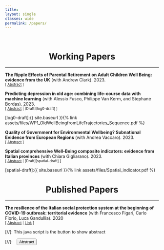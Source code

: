 ```yaml
---
title: 
layout: single
classes: wide
permalink: /papers/
---
```

<br/> 

<!-- Google Tag Manager (noscript) -->
<noscript><iframe src="https://www.googletagmanager.com/ns.html?id=GTM-PNS829G"
height="0" width="0" style="display:none;visibility:hidden"></iframe></noscript>
<!-- End Google Tag Manager (noscript) -->

# <center> Working Papers </center>
- - -
**The Ripple Effects of Parental Retirement on Adult Children Well Being: evidence from the UK** (with Andrew Clark). 2023. <br/>
<small>[ <a href="#/" onclick="visib('retirement')">Abstract</a> ] </small>

<div id="retirement" style="display: none; text-align: justify; line-height: 1.2" ><small>
This paper explores the causal impact of parental retirement on adult children's well-being, an area primarily overlooked in current literature. As societies age and retirement rates increase, policymakers concerned with the financial sustainability of pension systems must comprehend these ripple effects. We establish a causal relationship between parental retirement and adult-child well-being and provide evidence for mechanisms that pertain to inter-generational time and financial transfers. We employ two identification strategies: a Fuzzy Regression Discontinuity Design based on the eligibility age for the State Pension and a Differences-in-Difference design based on the provisions of the UK 1995 and UK 2011 Pension Acts. We draw data from the British Household Panel Survey and Understanding Society to follow parents and children up to and after retirement. The findings offer fresh evidence on the societal consequences of policies targeting retirement age.
</small><br><br/></div>

**Predicting depression in old age: combining life-course data with machine learning** (with Alessio Fusco, Philippe Van Kerm, and Stephane Bordas). 2023. <br/>
<small>[ <a href="#/" onclick="visib('log0')">Abstract</a> | [Draft][log0-draft] ] </small>

<div id="log0" style="display: none; text-align: justify; line-height: 1.2" ><small>
Depression in old age has negative individual and societal consequences. With ageing populations, understanding life course factors that raise the risk of clinical depression in old age may reduce healthcare costs and guide resources allocation. In this paper, we estimate the risk of self-reported depression by combining adult life course trajectories and childhood conditions in supervised machine learning algorithms. Our contribution is threefold. Using data from the Survey of Health, Ageing and Retirement in Europe (SHARE), we first implement and compare the performance of six alternative machine learning algorithms. Second, we analyse the performance of the algorithms using different life-course data configurations. While we obtain similar predictive abilities between algorithms, we achieve the highest models' performance when employing high-dimensional and less structured data. Finally, we use the SHAP (SHapley Additive exPlanations) method to extract the most decisive depressive patterns by gender. Age, health, childhood conditions, and low education predict most depression risk later in life. In addition, we identify new predictive patterns in high-frequency emotion-enhancing life events and low utilization of dental care services.
</small><br><br/></div>

[log0-draft]:{{ site.baseurl }}{% link assets/files/WP1_OldWellBeingfromLifeTrajectories_Sequence.pdf %}

**Quality of Government for Environmental Wellbeing?
Subnational Evidence from European Regions** (with Andrea Vaccaro). 2023. <br/>
<small>[ <a href="#/" onclick="visib('environmental')">Abstract</a> ] </small>

<div id="environmental" style="display: none; text-align: justify; line-height: 1.2" ><small>
This study investigates the relationship between quality of government and
environmental wellbeing in 233 European regions at the NUTS-2 level. We find
that subnational environmental data is spatially interdependent and construct a set
of composite indicators of environmental wellbeing through Bayesian spatial factor
analysis. By using these composite indicators in linear regressions, we demonstrate
that institutional quality is a key determinant of environmental wellbeing. We also
find that the institutions-environment nexus varies across dimensions of
environmental wellbeing – institutions matter especially for air and soil quality.
Policymakers should be aware that environmental destruction can be tackled by
building more effective regional institutions.
</small><br><br/></div>



**Spatial comprehensive Well-Being composite indicators: evidence from
Italian provinces** (with Chiara Gigliarano). 2023. <br/>
<small>[ <a href="#/" onclick="visib('spatial')">Abstract</a> | [Draft][spatial-draft] ] </small>

<div id="spatial" style="display: none; text-align: justify; line-height: 1.2" ><small>
This paper proposes spatial comprehensive composite indicators to evaluate the wellbeing levels and ranking of Italian provinces with data from the Equitable and Sustainable Well-Being (BES) dashboard. We use a method based on Bayesian latent factor models, which allow us to include spatial dependence across Italian provinces, quantify uncertainty in the resulting estimates, and estimate data-driven weights for elementary indicators. The results reveal that the inclusion of spatial information changes the resulting composite indicator rankings compared to those produced by traditional composite indicators’ approaches. Estimated social and economic well-being is unequally distributed among southern and northern Italian provinces. In contrast, the environmental dimension appears less spatially clustered, and its composite indicators also reach above average levels in the southern provinces. The time series of well-being composite indicators of Italian macro-areas shows clustering and macro-areas discrimination on larger territorial units.
</small><br><br/></div>

[spatial-draft]:{{ site.baseurl }}{% link assets/files/Spatial_indicator.pdf %}

# <center> Published Papers </center>
- - -

**The resilience of the Italian social protection system at the beginning of COVID-19 outbreak: territorial evidence** (with Francesco Figari, Carlo Fiorio, Luca Gandullia). 2020 <br/>
<small>[ <a href="#/" onclick="visib('resilience')">Abstract</a> | [Link](https://www.rivisteweb.it/doi/10.1429/97786) ] </small>

<div id="resilience" style="display: none; text-align: justify; line-height: 1.2" ><small>
The article provides a first quantification of the redistributive effects of automatic stabilizers and discretional policies imposed by the Italian government to limit the diffusion of COVID-19 in March 2020 and to compensate for income losses of individuals affected by the shutdown. In particular, we analyse the short term impact on family incomes, using the Italian module of EUROMOD which allow us to simulate the effects on incomes, poverty risks and inequality based on IT-SILC data combined with relevant information needed to identify the workers affected by the shutdown. The article provides timely evidence of the resilience of the Italian welfare state in the different geographical areas of the country facing an asymmetric shock, particularly strong from an economic perspective for some families and less for others even in the presence of compensative policies introduced by the government.
</small><br><br/></div>


[//]: This java script is the button to show abstract
<script>
 function visib(id) {
  var x = document.getElementById(id);
  if (x.style.display === "block") {
    x.style.display = "none";
  } else {
    x.style.display = "block";
  }
}
</script>

[//]:&emsp;<button onclick="visib('polariz')" class="btn btn--inverse btn--small">Abstract</button>